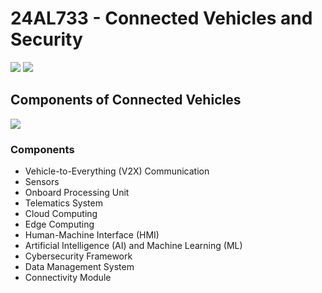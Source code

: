 # 24AL733 - Connected Vehicles and Security 
![](https://img.shields.io/badge/PG-blue) ![](https://img.shields.io/badge/Subject-CVS-blue) <br/>

## Components of Connected Vehicles
![](https://img.shields.io/badge/Date-20_Jan-blue)

### Components 
- Vehicle-to-Everything (V2X) Communication
- Sensors
- Onboard Processing Unit
- Telematics System
- Cloud Computing
- Edge Computing
- Human-Machine Interface (HMI)
- Artificial Intelligence (AI) and Machine Learning (ML)
- Cybersecurity Framework
- Data Management System
- Connectivity Module
